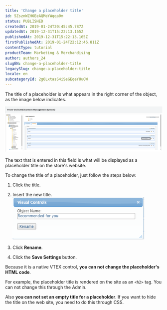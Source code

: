 ```yaml
---
title: 'Change a placeholder title'
id: 5ZsznWZH6EeAQMeYWqqa0m
status: PUBLISHED
createdAt: 2019-01-24T20:45:45.787Z
updatedAt: 2019-12-31T15:22:13.165Z
publishedAt: 2019-12-31T15:22:13.165Z
firstPublishedAt: 2019-01-24T22:12:46.811Z
contentType: tutorial
productTeam: Marketing & Merchandising
author: authors_24
slugEN: change-a-placeholder-title
legacySlug: change-a-placeholder-title
locale: en
subcategoryId: 2g6LxtasS4iSeGEqeYUuGW
---
```


The title of a placeholder is what appears in the right corner of the object, as the image below indicates.

![cms-placeholder en](https://raw.githubusercontent.com/vtexdocs/help-center-content/refs/heads/main/docs/en/tutorials/storefront/layout/change-a-placeholder-title_1.png)

The text that is entered in this field is what will be displayed as a placeholder title on the store's website.

To change the title of a placeholder, just follow the steps below:

1. Click the title.

2. Insert the new title.
![placeholder-change-name en](https://raw.githubusercontent.com/vtexdocs/help-center-content/refs/heads/main/docs/en/tutorials/storefront/layout/change-a-placeholder-title_2.png)

3. Click __Rename__.

4. Click the __Save Settings__ button.

Because it is a native VTEX control, __you can not change the placeholder's HTML code__.

For example, the placeholder title is rendered on the site as an `<h2>` tag. You can not change this through the Admin.

Also __you can not set an empty title for a placeholder__. If you want to hide the title on the web site, you need to do this through CSS.

